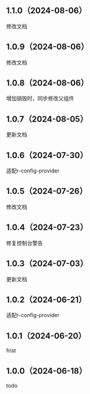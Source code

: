 ## 1.1.0（2024-08-06）
修改文档
## 1.0.9（2024-08-06）
修改文档
## 1.0.8（2024-08-06）
增加销毁时，同步修改父组件
## 1.0.7（2024-08-05）
更新文档
## 1.0.6（2024-07-30）
适配r-config-provider
## 1.0.5（2024-07-26）
修改文档
## 1.0.4（2024-07-23）
修复控制台警告
## 1.0.3（2024-07-03）
更新文档
## 1.0.2（2024-06-21）
适配r-config-provider
## 1.0.1（2024-06-20）
frist
## 1.0.0（2024-06-18）
todo
